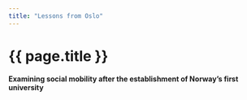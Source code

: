 ```yaml
---
title: "Lessons from Oslo"
---
```


# {{ page.title }}
**Examining social mobility after the establishment of Norway’s first university**
